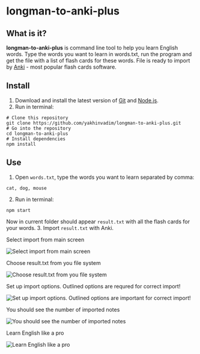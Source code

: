 # longman-to-anki-plus

## What is it?
**longman-to-anki-plus** is command line tool to help you learn English words. Type the words you want to learn in words.txt, run the program and get the file with a list of flash cards for these words. File is ready to import by [Anki](http://ankisrs.net/) - most popular flash cards software.

## Install

1. Download and install the latest version of [Git](https://git-scm.com/) and [Node.js](https://nodejs.org/en/).
2. Run in terminal:
```
# Clone this repository
git clone https://github.com/yakhinvadim/longman-to-anki-plus.git
# Go into the repository
cd longman-to-anki-plus
# Install dependencies
npm install
```

## Use

1. Open `words.txt`, type the words you want to learn separated by comma:
```
cat, dog, mouse
```
2. Run in terminal:
```
npm start
```
Now in current folder should appear `result.txt` with all the flash cards for your words.
3. Import `result.txt` with Anki.

Select import from main screen

![Select import from main screen](https://raw.githubusercontent.com/yakhinvadim/longman-to-anki-plus/master/images/1.png)

Choose result.txt from you file system

![Choose result.txt from you file system](https://raw.githubusercontent.com/yakhinvadim/longman-to-anki-plus/master/images/2.png)

Set up import options. Outlined options are requred for correct import!

![Set up import options. Outlined options are important for correct import!](https://raw.githubusercontent.com/yakhinvadim/longman-to-anki-plus/master/images/3.png)

You should see the number of imported notes

![You should see the number of imported notes](https://raw.githubusercontent.com/yakhinvadim/longman-to-anki-plus/master/images/4.png)

Learn English like a pro

![Learn English like a pro](https://raw.githubusercontent.com/yakhinvadim/longman-to-anki-plus/master/images/5.png)
